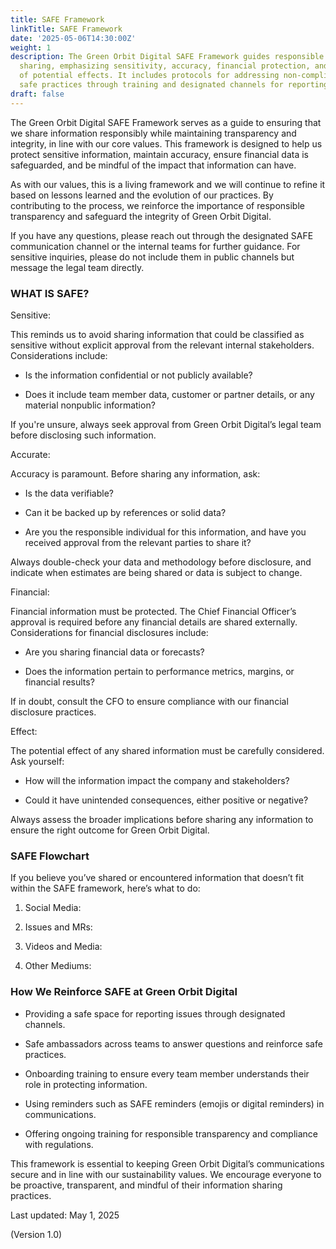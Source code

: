 ```yaml
---
title: SAFE Framework
linkTitle: SAFE Framework
date: '2025-05-06T14:30:00Z'
weight: 1
description: The Green Orbit Digital SAFE Framework guides responsible information
  sharing, emphasizing sensitivity, accuracy, financial protection, and consideration
  of potential effects. It includes protocols for addressing non-compliance and reinforces
  safe practices through training and designated channels for reporting issues.
draft: false
---
```



<!-- Unsupported block type: table_of_contents -->

The Green Orbit Digital SAFE Framework serves as a guide to ensuring that we share information responsibly while maintaining transparency and integrity, in line with our core values. This framework is designed to help us protect sensitive information, maintain accuracy, ensure financial data is safeguarded, and be mindful of the impact that information can have.

As with our values, this is a living framework and we will continue to refine it based on lessons learned and the evolution of our practices. By contributing to the process, we reinforce the importance of responsible transparency and safeguard the integrity of Green Orbit Digital.

If you have any questions, please reach out through the designated SAFE communication channel or the internal teams for further guidance. For sensitive inquiries, please do not include them in public channels but message the legal team directly.

<!-- Unsupported block type: divider -->

### WHAT IS SAFE?

Sensitive:

This reminds us to avoid sharing information that could be classified as sensitive without explicit approval from the relevant internal stakeholders. Considerations include:

- Is the information confidential or not publicly available?

- Does it include team member data, customer or partner details, or any material nonpublic information?

If you're unsure, always seek approval from Green Orbit Digital’s legal team before disclosing such information.

Accurate:

Accuracy is paramount. Before sharing any information, ask:

- Is the data verifiable?

- Can it be backed up by references or solid data?

- Are you the responsible individual for this information, and have you received approval from the relevant parties to share it?

Always double-check your data and methodology before disclosure, and indicate when estimates are being shared or data is subject to change.

Financial:

Financial information must be protected. The Chief Financial Officer’s approval is required before any financial details are shared externally. Considerations for financial disclosures include:

- Are you sharing financial data or forecasts?

- Does the information pertain to performance metrics, margins, or financial results?

If in doubt, consult the CFO to ensure compliance with our financial disclosure practices.

Effect:

The potential effect of any shared information must be carefully considered. Ask yourself:

- How will the information impact the company and stakeholders?

- Could it have unintended consequences, either positive or negative?

Always assess the broader implications before sharing any information to ensure the right outcome for Green Orbit Digital.

<!-- Unsupported block type: divider -->

### SAFE Flowchart

If you believe you’ve shared or encountered information that doesn’t fit within the SAFE framework, here’s what to do:

1. Social Media:

1. Issues and MRs:

1. Videos and Media:

1. Other Mediums:

<!-- Unsupported block type: divider -->

### How We Reinforce SAFE at Green Orbit Digital

- Providing a safe space for reporting issues through designated channels.

- Safe ambassadors across teams to answer questions and reinforce safe practices.

- Onboarding training to ensure every team member understands their role in protecting information.

- Using reminders such as SAFE reminders (emojis or digital reminders) in communications.

- Offering ongoing training for responsible transparency and compliance with regulations.

<!-- Unsupported block type: divider -->

This framework is essential to keeping Green Orbit Digital’s communications secure and in line with our sustainability values. We encourage everyone to be proactive, transparent, and mindful of their information sharing practices.

Last updated: May 1, 2025

(Version 1.0)